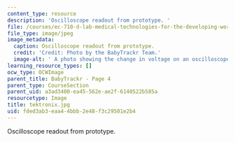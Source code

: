 ```yaml
---
content_type: resource
description: 'Oscilloscope readout from prototype. '
file: /courses/ec-710-d-lab-medical-technologies-for-the-developing-world-spring-2010/fded3ab3eaa44bbb2e48f3c29501e2b4_tektronix.jpg
file_type: image/jpeg
image_metadata:
  caption: Oscilloscope readout from prototype.
  credit: 'Credit: Photo by the BabyTrackr Team.'
  image-alt: ' A photo showing the change in voltage on an oscilloscope.'
learning_resource_types: []
ocw_type: OCWImage
parent_title: BabyTrackr - Page 4
parent_type: CourseSection
parent_uid: a3ad3400-ea45-562e-ae2f-6140522b585a
resourcetype: Image
title: tektronix.jpg
uid: fded3ab3-eaa4-4bbb-2e48-f3c29501e2b4
---
```

Oscilloscope readout from prototype. 


